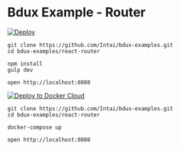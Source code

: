 # Bdux Example - Router

[![Deploy](https://www.herokucdn.com/deploy/button.svg)](https://heroku.com/deploy?template=https://github.com/Intai/bdux-examples/tree/react-router)

```
git clone https://github.com/Intai/bdux-examples.git
cd bdux-examples/react-router

npm install
gulp dev

open http://localhost:8080
```

[![Deploy to Docker Cloud](https://files.cloud.docker.com/images/deploy-to-dockercloud.svg)](https://cloud.docker.com/stack/wizard?name=bdux-example-router&stackfile=web%3A%0A%20%20image%3A%20intai%2Fbdux-example-router%0A%20%20ports%3A%0A%20%20%20%20-%20%2280%3A8080%22%0A)

```
git clone https://github.com/Intai/bdux-examples.git
cd bdux-examples/react-router

docker-compose up

open http://localhost:8080
```

